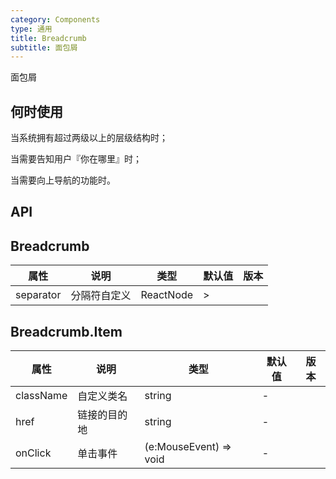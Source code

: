 ```yaml
---
category: Components
type: 通用
title: Breadcrumb
subtitle: 面包屑
---
```


面包屑

## 何时使用

当系统拥有超过两级以上的层级结构时；

当需要告知用户『你在哪里』时；

当需要向上导航的功能时。

## API

## Breadcrumb

| 属性 | 说明 | 类型 | 默认值 | 版本 |
| --- | --- | --- | --- | --- |
| separator | 分隔符自定义 | ReactNode | > |  |

## Breadcrumb.Item

| 属性 | 说明 | 类型 | 默认值 | 版本 |
| --- | --- | --- | --- | --- |
| className | 自定义类名 | string | - |  |
| href | 链接的目的地 | string | - |  |
| onClick | 单击事件 | (e:MouseEvent) => void | - |  |

